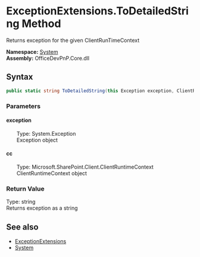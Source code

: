 # ExceptionExtensions.ToDetailedString Method  
 Returns exception for the given ClientRunTimeContext   

**Namespace:** [System](System.md)  
**Assembly:** OfficeDevPnP.Core.dll  
## Syntax
```C#
public static string ToDetailedString(this Exception exception, ClientRuntimeContext cc)
```
### Parameters
#### exception  
&emsp;&emsp;Type: System.Exception  
&emsp;&emsp;Exception object  

  

#### cc  
&emsp;&emsp;Type: Microsoft.SharePoint.Client.ClientRuntimeContext  
&emsp;&emsp;ClientRuntimeContext object  

  

### Return Value
Type: string  
Returns exception as a string  


## See also
- [ExceptionExtensions](System.ExceptionExtensions.md) 
- [System](System.md) 
